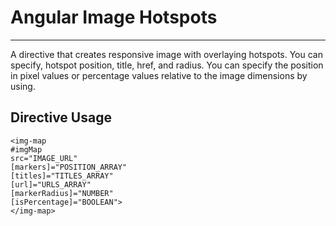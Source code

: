 Angular Image Hotspots
===================
----------
A directive that creates responsive image with overlaying hotspots. You can specify, hotspot position, title, href, and radius. You can specify the position in pixel values or percentage values relative to the image dimensions by using.

Directive Usage
----------

    <img-map
    #imgMap
    src="IMAGE_URL"
    [markers]="POSITION_ARRAY"
    [titles]="TITLES_ARRAY"
    [url]="URLS_ARRAY"
    [markerRadius]="NUMBER"
    [isPercentage]="BOOLEAN">
    </img-map>

 
